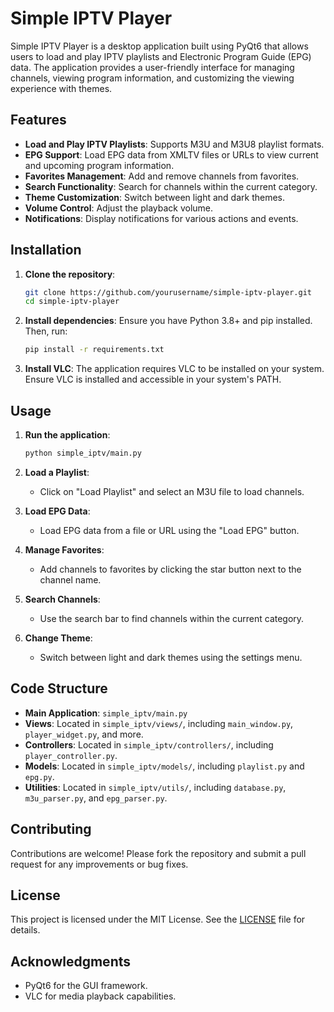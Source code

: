 # Simple IPTV Player

Simple IPTV Player is a desktop application built using PyQt6 that allows users to load and play IPTV playlists and Electronic Program Guide (EPG) data. The application provides a user-friendly interface for managing channels, viewing program information, and customizing the viewing experience with themes.

## Features

- **Load and Play IPTV Playlists**: Supports M3U and M3U8 playlist formats.
- **EPG Support**: Load EPG data from XMLTV files or URLs to view current and upcoming program information.
- **Favorites Management**: Add and remove channels from favorites.
- **Search Functionality**: Search for channels within the current category.
- **Theme Customization**: Switch between light and dark themes.
- **Volume Control**: Adjust the playback volume.
- **Notifications**: Display notifications for various actions and events.

## Installation

1. **Clone the repository**:

   ```bash
   git clone https://github.com/yourusername/simple-iptv-player.git
   cd simple-iptv-player
   ```

2. **Install dependencies**:
   Ensure you have Python 3.8+ and pip installed. Then, run:

   ```bash
   pip install -r requirements.txt
   ```

3. **Install VLC**:
   The application requires VLC to be installed on your system. Ensure VLC is installed and accessible in your system's PATH.

## Usage

1. **Run the application**:

   ```bash
   python simple_iptv/main.py
   ```

2. **Load a Playlist**:

   - Click on "Load Playlist" and select an M3U file to load channels.

3. **Load EPG Data**:

   - Load EPG data from a file or URL using the "Load EPG" button.

4. **Manage Favorites**:

   - Add channels to favorites by clicking the star button next to the channel name.

5. **Search Channels**:

   - Use the search bar to find channels within the current category.

6. **Change Theme**:
   - Switch between light and dark themes using the settings menu.

## Code Structure

- **Main Application**: `simple_iptv/main.py`
- **Views**: Located in `simple_iptv/views/`, including `main_window.py`, `player_widget.py`, and more.
- **Controllers**: Located in `simple_iptv/controllers/`, including `player_controller.py`.
- **Models**: Located in `simple_iptv/models/`, including `playlist.py` and `epg.py`.
- **Utilities**: Located in `simple_iptv/utils/`, including `database.py`, `m3u_parser.py`, and `epg_parser.py`.

## Contributing

Contributions are welcome! Please fork the repository and submit a pull request for any improvements or bug fixes.

## License

This project is licensed under the MIT License. See the [LICENSE](LICENSE) file for details.

## Acknowledgments

- PyQt6 for the GUI framework.
- VLC for media playback capabilities.

